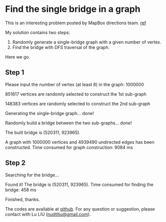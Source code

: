 # Find the single bridge in a graph 

This is an interesting problem posted by MapBox directions team. [ref](http://www.mapbox.com/blog/directions-hiring/)

My solution contains two steps: 

1. Randomly generate a single-bridge graph with a given number of vertex. 
2. Find the bridge with DFS traversal of the graph. 

Here we go. 

## Step 1

Please input the number of vertex (at least 8) in the graph: 1000000

851617 vertices are randomly selected to construct the 1st sub-graph

148383 vertices are randomly selected to construct the 2nd sub-graph

Generating the single-bridge graph... 
done!

Randomly build a bridge between the two sub-graphs...  done!

The built bridge is (520311, 923965).

A graph with 1000000 vertices and 4939490 undirected edges has been constructed.
Time consumed for graph construction: 9084 ms

## Step 2

Searching for the bridge...

Found it! The bridge is (520311, 923965).
Time consumed for finding the bridge: 458 ms

Finished, thanks.

The codes are available at [github](https://github.com/tumluliu/mapbox-directions-hiring).
For any question or suggestion, please contact with Lu LIU (nudtlliu@gmail.com).
